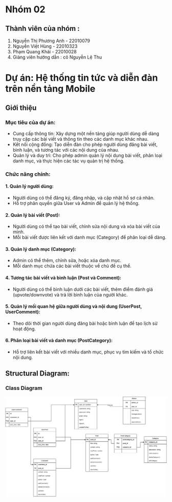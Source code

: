 # Nhóm 02

## Thành viên của nhóm :

1. Nguyễn Thị Phương Anh - 22010079
2. Nguyễn Việt Hùng - 22010323
3. Phạm Quang Khải - 22010028
4. Giảng viên hướng dẫn : cô Nguyễn Lệ Thu

# Dự án: Hệ thống tin tức và diễn đàn trên nền tảng Mobile

## Giới thiệu
### Mục tiêu của dự án:
- Cung cấp thông tin: Xây dựng một nền tảng giúp người dùng dễ dàng truy cập các bài viết và thông tin theo các danh mục khác nhau.
- Kết nối cộng đồng: Tạo diễn đàn cho phép người dùng đăng bài viết, bình luận, và tương tác với các nội dung của nhau.
- Quản lý và duy trì: Cho phép admin quản lý nội dung bài viết, phân loại danh mục, và thực hiện các tác vụ quản trị hệ thống.
### Chức năng chính:
#### 1. Quản lý người dùng:
- Người dùng có thể đăng ký, đăng nhập, và cập nhật hồ sơ cá nhân.
- Hỗ trợ phân quyền giữa User và Admin để quản lý hệ thống.
#### 2. Quản lý bài viết (Post):
- Người dùng có thể tạo bài viết, chỉnh sửa nội dung và xóa bài viết của mình.
- Mỗi bài viết được liên kết với danh mục (Category) để phân loại dễ dàng.
#### 3. Quản lý danh mục (Category):
- Admin có thể thêm, chỉnh sửa, hoặc xóa danh mục.
- Mỗi danh mục chứa các bài viết thuộc về chủ đề cụ thể.
#### 4. Tương tác bài viết và bình luận (Post và Comment):
- Người dùng có thể bình luận dưới các bài viết, thêm điểm đánh giá (upvote/downvote) và trả lời bình luận của người khác.
#### 5. Quản lý mối quan hệ giữa người dùng và nội dung (UserPost, UserComment):
- Theo dõi thời gian người dùng đăng bài hoặc bình luận để tạo lịch sử hoạt động.
#### 6. Phân loại bài viết và danh mục (PostCategory):
- Hỗ trợ liên kết bài viết với nhiều danh mục, phục vụ tìm kiếm và tổ chức nội dung.

## Structural Diagram:
### Class Diagram
![Sơ đồ UML](./UML.drawio.png)
